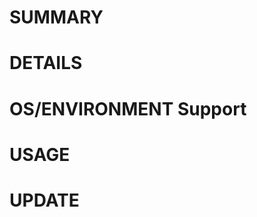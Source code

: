 <!--This template is used to write/edit documents/articles -->

# SUMMARY

# DETAILS

# OS/ENVIRONMENT Support

# USAGE

# UPDATE
